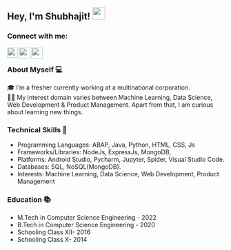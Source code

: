 ## Hey, I'm Shubhajit!  <img src="https://github.com/TheDudeThatCode/TheDudeThatCode/blob/master/Assets/Hi.gif" width="29px">

### Connect with me:

<a href="https://www.linkedin.com/in/shubhajitchak/">
  <img align="left" width="24px" src="https://cdn.jsdelivr.net/npm/simple-icons@v3/icons/linkedin.svg" color="Blue" />
</a>

<a href="https://twitter.com/ShubhajitChak">
  <img align="left" width="26px" src="https://cdn.jsdelivr.net/npm/simple-icons@v3/icons/twitter.svg" color="Blue" />
</a>

<a href="https://www.facebook.com/shubhajit.chak98/">
  <img align="left" width="26px" src="https://cdn.jsdelivr.net/npm/simple-icons@3.13.0/icons/facebook.svg" color="Blue" />
</a>
<br />

### About Myself 💻
🎓 I’m a fresher currently working at a multinational corporation. </br>
👨‍💻  My interest domain varies between  Machine Learning, Data Science, Web Development & Product Management. Apart from that, I am curious about learning new things. </br>

### Technical Skills 📖
- Programming Languages: ABAP, Java, Python, HTML, CSS, Js
- Frameworks/Libraries: NodeJs, ExpressJs, MongoDB, 
- Platforms: Android Studio, Pycharm, Jupyter, Spider, Visual Studio Code.
- Databases: SQL, NoSQL(MongoDB).
- Interests: Machine Learning, Data Science, Web Development, Product Management </br>

### Education 📚
- M.Tech in Computer Science Engineering - 2022
- B.Tech in Computer Science Engineering - 2020
- Schooling Class XII- 2016
- Schooling Class X- 2014
